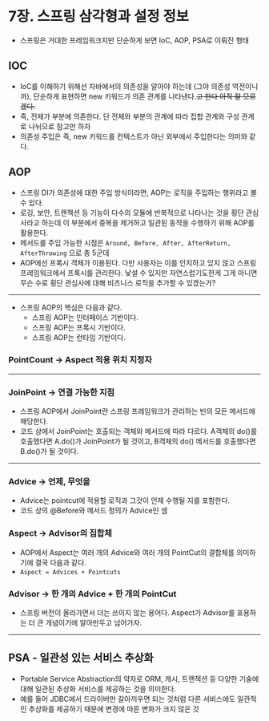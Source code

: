 # 7장. 스프링 삼각형과 설정 정보

* 스프링은 거대한 프레임워크지만 단순하게 보면 IoC, AOP, PSA로 이뤄진 형태

## IOC

* IoC를 이해하기 위해선 자바에서의 의존성을 알아야 하는데 (그야 의존성 역전이니까), 단순하게 표현하면 new 키워드가 의존 관계를 나타낸다.~~고 한다 아직 잘 모르겠다.~~
* 즉, 전체가 부분에 의존한다. 단 전체와 부분의 관계에 따라 집합 관계와 구성 관계로 나뉘므로 참고만 하자
* 의존성 주입은 즉, new 키워드를 컨텍스트가 아닌 외부에서 주입한다는 의미와 같다.

## AOP

* 스프링 DI가 의존성에 대한 주입 방식이라면, AOP는 로직을 주입하는 행위라고 볼 수 있다.
* 로깅, 보안, 트랜잭션 등 기능이 다수의 모듈에 반복적으로 나타나는 것을 횡단 관심사라고 하는데 이 부분에서 중복을 제거하고 일관된 동작을 수행하기 위해 AOP를 활용한다.
* 메서드를 주입 가능한 시점은 `Around, Before, After, AfterReturn, AfterThrowing` 으로 총 5군데
* AOP에선 프록시 객체가 이용된다. 다만 사용자는 이를 인지하고 있지 않고 스프링 프레임워크에서 프록시를 관리한다. 낯설 수 있지만 자연스럽기도한게 그게 아니면 무슨 수로 횡단 관심사에 대해 비즈니스 로직을 추가할 수 있겠는가?

***

* 스프링 AOP의 핵심은 다음과 같다.
  * 스프링 AOP는 인터페이스 기반이다.
  * 스프링 AOP는 프록시 기반이다.
  * 스프링 AOP는 런타임 기반이다.

### PointCount → Aspect 적용 위치 지정자

***

### JoinPoint → 연결 가능한 지점

* 스프링 AOP에서 JoinPoint란 스프링 프레임워크가 관리하는 빈의 모든 메서드에 해당한다.
* 코드 상에서 JoinPoint는 호출되는 객체와 메서드에 따라 다르다. A객체의 do()를 호출했다면 A.do()가 JoinPoint가 될 것이고, B객체의 do() 메서드를 호출했다면 B.do()가 될 것이다.

***

### Advice → 언제, 무엇을

* Advice는 pointcut에 적용할 로직과 그것이 언제 수행될 지를 포함한다.
* 코드 상의 @Before와 메서드 정의가 Advice인 셈

### Aspect → Advisor의 집합체

* AOP에서 Aspect는 여러 개의 Advice와 여러 개의 PointCut의 결합체를 의미하기에 결국 다음과 같다.
* `Aspect = Advices + Pointcuts`

### Advisor → 한 개의 Advice + 한 개의 PointCut

* 스프링 버전이 올라가면서 더는 쓰이지 않는 용어다. Aspect가 Advisor를 포용하는 더 큰 개념이기에 알아만두고 넘어가자.

***

## PSA - 일관성 있는 서비스 추상화

* Portable Service Abstraction의 약자로 ORM, 캐시, 트랜잭션 등 다양한 기술에 대해 일관된 추상화 서비스를 제공하는 것을 의미한다.
* 예를 들어 JDBC에서 드라이버만 갈아끼우면 되는 것처럼 다른 서비스에도 일관적인 추상화를 제공하기 때문에 변경에 따른 변화가 크지 않은 것
